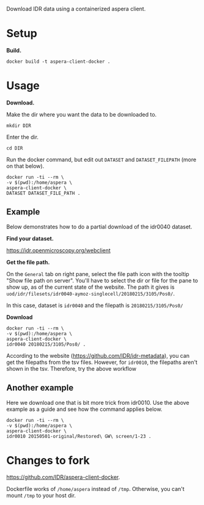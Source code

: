 Download IDR data using a containerized aspera client.

# Setup

**Build.**

`docker build -t aspera-client-docker .`

# Usage

**Download.**

Make the dir where you want the data to be downloaded to.

`mkdir DIR`

Enter the dir.

`cd DIR`

Run the docker command, but edit out `DATASET` and `DATASET_FILEPATH` (more on that below).

```
docker run -ti --rm \
-v $(pwd):/home/aspera \
aspera-client-docker \
DATASET DATASET_FILE_PATH .
```

## Example

Below demonstrates how to do a partial download of the idr0040 dataset.

**Find your dataset.**

https://idr.openmicroscopy.org/webclient

**Get the file path.**

On the `General` tab on right pane, select the file path icon with the tooltip "Show file path on server". You'll have to select the dir or file for the pane to show up, as of the current state of the website. The path it gives is `uod/idr/filesets/idr0040-aymoz-singlecell/20180215/3105/Pos0/`.

In this case, dataset is `idr0040` and the filepath is `20180215/3105/Pos0/`

**Download**

```
docker run -ti --rm \
-v $(pwd):/home/aspera \
aspera-client-docker \
idr0040 20180215/3105/Pos0/ .
```

According to the website (https://github.com/IDR/idr-metadata), you can get the filepaths from the tsv files. However, for `idr0010`, the filepaths aren't shown in the tsv. Therefore, try the above workflow

## Another example

Here we download one that is bit more trick from idr0010. Use the above example as a guide and see how the command applies below.

```
docker run -ti --rm \
-v $(pwd):/home/aspera \
aspera-client-docker \
idr0010 20150501-original/Restored\ GW\ screen/1-23 .
```

# Changes to fork

https://github.com/IDR/aspera-client-docker.

Dockerfile works of `/home/aspera` instead of `/tmp`. Otherwise, you can't mount `/tmp` to your host dir.